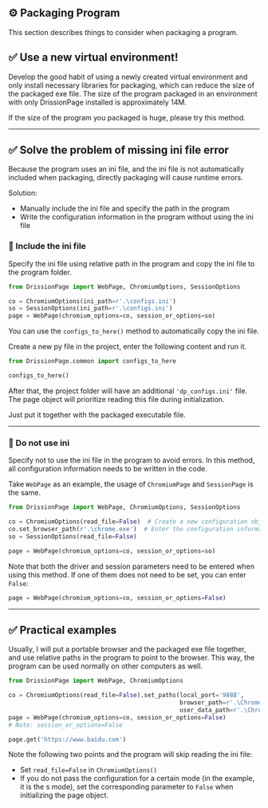 ⚙️ Packaging Program
---

This section describes things to consider when packaging a program.

## ✅️️ Use a new virtual environment!

Develop the good habit of using a newly created virtual environment and only install necessary libraries for packaging, which can reduce the size of the packaged exe file. The size of the program packaged in an environment with only DrissionPage installed is approximately 14M.

If the size of the program you packaged is huge, please try this method.

---

## ✅️️ Solve the problem of missing ini file error

Because the program uses an ini file, and the ini file is not automatically included when packaging, directly packaging will cause runtime errors.

Solution:

- Manually include the ini file and specify the path in the program
- Write the configuration information in the program without using the ini file

### 📌 Include the ini file

Specify the ini file using relative path in the program and copy the ini file to the program folder.

```python
from DrissionPage import WebPage, ChromiumOptions, SessionOptions

co = ChromiumOptions(ini_path=r'.\configs.ini')
so = SessionOptions(ini_path=r'.\configs.ini')
page = WebPage(chromium_options=co, session_or_options=so)
```

You can use the `configs_to_here()` method to automatically copy the ini file.

Create a new py file in the project, enter the following content and run it.

```python
from DrissionPage.common import configs_to_here

configs_to_here()
```

After that, the project folder will have an additional `'dp_configs.ini'` file. The page object will prioritize reading this file during initialization.

Just put it together with the packaged executable file.

---

### 📌 Do not use ini

Specify not to use the ini file in the program to avoid errors. In this method, all configuration information needs to be written in the code.

Take `WebPage` as an example, the usage of `ChromiumPage` and `SessionPage` is the same.

```python
from DrissionPage import WebPage, ChromiumOptions, SessionOptions

co = ChromiumOptions(read_file=False)  # Create a new configuration object without reading the file
co.set_browser_path(r'.\chrome.exe')  # Enter the configuration information
so = SessionOptions(read_file=False)

page = WebPage(chromium_options=co, session_or_options=so)
```

Note that both the driver and session parameters need to be entered when using this method. If one of them does not need to be set, you can enter `False`:

```python
page = WebPage(chromium_options=co, session_or_options=False)
```

---

## ✅️️ Practical examples

Usually, I will put a portable browser and the packaged exe file together, and use relative paths in the program to point to the browser. This way, the program can be used normally on other computers as well.

```python
from DrissionPage import WebPage, ChromiumOptions

co = ChromiumOptions(read_file=False).set_paths(local_port='9888',
                                                browser_path=r'.\Chrome\chrome.exe',
                                                user_data_path=r'.\Chrome\userData')
page = WebPage(chromium_options=co, session_or_options=False)
# Note: session_or_options=False

page.get('https://www.baidu.com')
```

Note the following two points and the program will skip reading the ini file:

- Set `read_file=False` in `ChromiumOptions()`
- If you do not pass the configuration for a certain mode (in the example, it is the s mode), set the corresponding parameter to `False` when initializing the page object.


